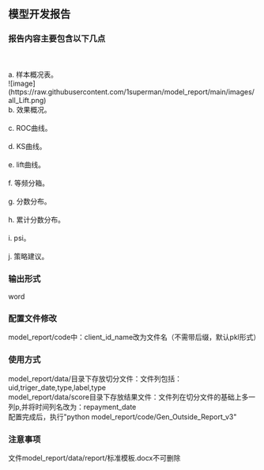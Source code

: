 ## 模型开发报告

### 报告内容主要包含以下几点<br>
<br>
<br>
a. 样本概况表。<br>
![image](https://raw.githubusercontent.com/1superman/model_report/main/images/all_Lift.png)
<br>
b. 效果概况。<br>
<br>
c. ROC曲线。<br>
<br>
d. KS曲线。<br>
<br>
e. lift曲线。<br>
<br>
f. 等频分箱。<br>
<br>
g. 分数分布。<br>
<br>
h. 累计分数分布。<br>
<br>
i. psi。<br>
<br>
j. 策略建议。<br>

### 输出形式<br>
word <br>
### 配置文件修改<br>
model_report/code中：client_id_name改为文件名（不需带后缀，默认pkl形式）
### 使用方式<br>
model_report/data/目录下存放切分文件：文件列包括：uid,triger_date,type,label,type<br>
model_report/data/score目录下存放结果文件：文件列在切分文件的基础上多一列p,并将时间列名改为：repayment_date<br>
配置完成后，执行"python model_report/code/Gen_Outside_Report_v3"<br>
### 注意事项<br>
文件model_report/data/report/标准模板.docx不可删除<br>
